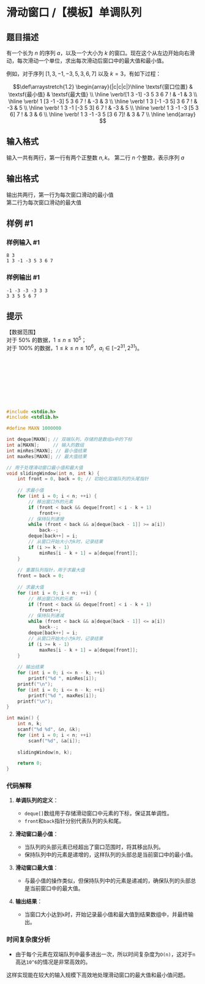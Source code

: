 # 滑动窗口 /【模板】单调队列

## 题目描述

有一个长为 $n$ 的序列 $a$，以及一个大小为 $k$ 的窗口。现在这个从左边开始向右滑动，每次滑动一个单位，求出每次滑动后窗口中的最大值和最小值。

例如，对于序列 $[1,3,-1,-3,5,3,6,7]$ 以及 $k = 3$，有如下过程：

$$\def\arraystretch{1.2}
\begin{array}{|c|c|c|}\hline
\textsf{窗口位置} & \textsf{最小值} & \textsf{最大值} \\ \hline
\verb![1   3  -1] -3   5   3   6   7 ! & -1 & 3 \\ \hline
\verb! 1  [3  -1  -3]  5   3   6   7 ! & -3 & 3 \\ \hline
\verb! 1   3 [-1  -3   5]  3   6   7 ! & -3 & 5 \\ \hline
\verb! 1   3  -1 [-3   5   3]  6   7 ! & -3 & 5 \\ \hline
\verb! 1   3  -1  -3  [5   3   6]  7 ! & 3 & 6 \\ \hline
\verb! 1   3  -1  -3   5  [3   6   7]! & 3 & 7 \\ \hline
\end{array}
$$

## 输入格式

输入一共有两行，第一行有两个正整数 $n,k$。
第二行 $n$ 个整数，表示序列 $a$

## 输出格式

输出共两行，第一行为每次窗口滑动的最小值   
第二行为每次窗口滑动的最大值

## 样例 #1

### 样例输入 #1

```
8 3
1 3 -1 -3 5 3 6 7
```

### 样例输出 #1

```
-1 -3 -3 -3 3 3
3 3 5 5 6 7
```

## 提示

【数据范围】    
对于 $50\%$ 的数据，$1 \le n \le 10^5$；  
对于 $100\%$ 的数据，$1\le k \le n \le 10^6$，$a_i \in [-2^{31},2^{31})$。


</br>
</br>
</br>
</br>
</br>
</br>
</br>


```c
#include <stdio.h>
#include <stdlib.h>

#define MAXN 1000000

int deque[MAXN]; // 双端队列，存储的是数组a中的下标
int a[MAXN];     // 输入的数组
int minRes[MAXN]; // 最小值结果
int maxRes[MAXN]; // 最大值结果

// 用于处理滑动窗口最小值和最大值
void slidingWindow(int n, int k) {
    int front = 0, back = 0; // 初始化双端队列的头尾指针
    
    // 求最小值
    for (int i = 0; i < n; ++i) {
        // 移出窗口外的元素
        if (front < back && deque[front] < i - k + 1)
            front++;
        // 保持队列递增
        while (front < back && a[deque[back - 1]] >= a[i])
            back--;
        deque[back++] = i;
        // 从窗口开始大小为k时，记录结果
        if (i >= k - 1)
            minRes[i - k + 1] = a[deque[front]];
    }
    
    // 重置队列指针，用于求最大值
    front = back = 0;
    
    // 求最大值
    for (int i = 0; i < n; ++i) {
        // 移出窗口外的元素
        if (front < back && deque[front] < i - k + 1)
            front++;
        // 保持队列递减
        while (front < back && a[deque[back - 1]] <= a[i])
            back--;
        deque[back++] = i;
        // 从窗口开始大小为k时，记录结果
        if (i >= k - 1)
            maxRes[i - k + 1] = a[deque[front]];
    }
    
    // 输出结果
    for (int i = 0; i <= n - k; ++i)
        printf("%d ", minRes[i]);
    printf("\n");
    for (int i = 0; i <= n - k; ++i)
        printf("%d ", maxRes[i]);
    printf("\n");
}

int main() {
    int n, k;
    scanf("%d %d", &n, &k);
    for (int i = 0; i < n; ++i)
        scanf("%d", &a[i]);
    
    slidingWindow(n, k);

    return 0;
}
```

### 代码解释

1. **单调队列的定义**：
   - `deque[]`数组用于存储滑动窗口中元素的下标，保证其单调性。
   - `front`和`back`指针分别代表队列的头和尾。

2. **滑动窗口最小值**：
   - 当队列的头部元素已经超出了窗口范围时，将其移出队列。
   - 保持队列中的元素是递增的，这样队列的头部总是当前窗口中的最小值。

3. **滑动窗口最大值**：
   - 与最小值的操作类似，但保持队列中的元素是递减的，确保队列的头部总是当前窗口中的最大值。

4. **输出结果**：
   - 当窗口大小达到`k`时，开始记录最小值和最大值到结果数组中，并最终输出。

### 时间复杂度分析

- 由于每个元素在双端队列中最多进出一次，所以时间复杂度为`O(n)`，这对于`n`高达`10^6`的情况是非常高效的。

这样实现能在较大的输入规模下高效地处理滑动窗口的最大值和最小值问题。